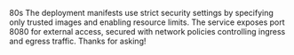 80s
The deployment manifests use strict security settings by specifying only trusted images and enabling resource limits. The service exposes port 8080 for external access, secured with network policies controlling ingress and egress traffic. Thanks for asking!

